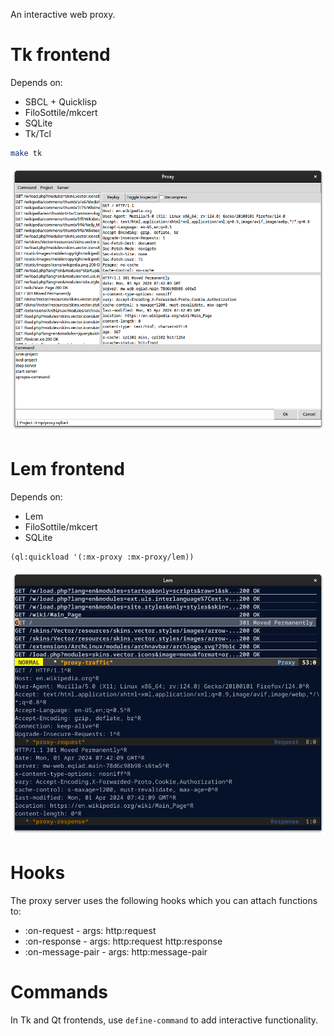 An interactive web proxy.

# Tk frontend

Depends on:
- SBCL + Quicklisp
- FiloSottile/mkcert
- SQLite
- Tk/Tcl

```bash
make tk
```

![Tk](screenshots/tk-frontend.png)　

# Lem frontend

Depends on:
- Lem
- FiloSottile/mkcert
- SQLite

```lisp
(ql:quickload '(:mx-proxy :mx-proxy/lem))
```

![Lem](screenshots/lem-frontend.png)　

# Hooks

The proxy server uses the following hooks which you can attach functions to:
- :on-request      - args: http:request
- :on-response     - args: http:request http:response
- :on-message-pair - args: http:message-pair

# Commands

In Tk and Qt frontends, use `define-command` to add interactive functionality.
